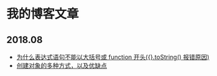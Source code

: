 # 我的博客文章

## 2018.08

- [为什么表达式语句不能以大括号或 function 开头({}.toString() 报错原因)](./2018/08/03/why-expression-cannot-start-with-function-or-curly-braces.md)
- [创建对象的多种方式，以及优缺点](./2018/08/02/multi-ways-to-create-obj.md)
